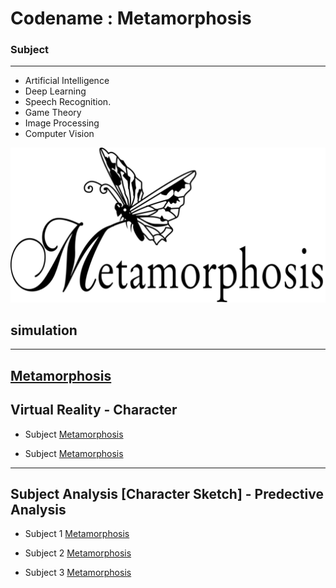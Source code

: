 # Codename : Metamorphosis
### Subject 
---
- Artificial Intelligence 
- Deep Learning 
- Speech Recognition.
- Game Theory
- Image Processing
- Computer Vision


[![Metamorphosis](images/msis.png)](https://www.youtube.com/watch?v=6QRvTv_tpw0)
## simulation
---
[Metamorphosis](images/simulation.gif)
---
## Virtual Reality - Character

- Subject 
[Metamorphosis](images/vr1.gif)

- Subject
[Metamorphosis](images/vr2.gif)

---
## Subject Analysis [Character Sketch] - Predective Analysis

- Subject 1
[Metamorphosis](images/Char1.gif)

- Subject 2
[Metamorphosis](images/Char2.gif)

- Subject 3
[Metamorphosis](images/Char2.gif)
